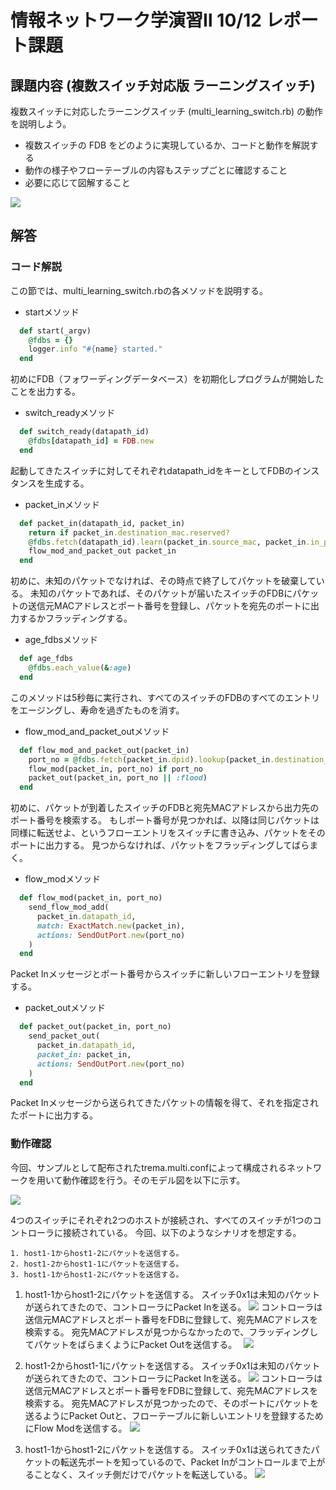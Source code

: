 # 情報ネットワーク学演習Ⅱ 10/12 レポート課題

## 課題内容 (複数スイッチ対応版 ラーニングスイッチ)

複数スイッチに対応したラーニングスイッチ (multi_learning_switch.rb) の動作を説明しよう。

* 複数スイッチの FDB をどのように実現しているか、コードと動作を解説する
* 動作の様子やフローテーブルの内容もステップごとに確認すること
* 必要に応じて図解すること

![](multi_learning_switch.jpeg)

## 解答

### コード解説
この節では、multi_learning_switch.rbの各メソッドを説明する。

* startメソッド
```ruby
  def start(_argv)
    @fdbs = {}
    logger.info "#{name} started."
  end
```
初めにFDB（フォワーディングデータベース）を初期化しプログラムが開始したことを出力する。

* switch_readyメソッド
```ruby
  def switch_ready(datapath_id)
    @fdbs[datapath_id] = FDB.new
  end
```
起動してきたスイッチに対してそれぞれdatapath_idをキーとしてFDBのインスタンスを生成する。

* packet_inメソッド
```ruby
  def packet_in(datapath_id, packet_in)
    return if packet_in.destination_mac.reserved?
    @fdbs.fetch(datapath_id).learn(packet_in.source_mac, packet_in.in_port)
    flow_mod_and_packet_out packet_in
  end
```
初めに、未知のパケットでなければ、その時点で終了してパケットを破棄している。
未知のパケットであれば、そのパケットが届いたスイッチのFDBにパケットの送信元MACアドレスとポート番号を登録し、パケットを宛先のポートに出力するかフラッディングする。

* age_fdbsメソッド
```ruby
  def age_fdbs
    @fdbs.each_value(&:age)
  end
```
このメソッドは5秒毎に実行され、すべてのスイッチのFDBのすべてのエントリをエージングし、寿命を過ぎたものを消す。

* flow_mod_and_packet_outメソッド
```ruby
  def flow_mod_and_packet_out(packet_in)
    port_no = @fdbs.fetch(packet_in.dpid).lookup(packet_in.destination_mac)
    flow_mod(packet_in, port_no) if port_no
    packet_out(packet_in, port_no || :flood)
  end
```
初めに、パケットが到着したスイッチのFDBと宛先MACアドレスから出力先のポート番号を検索する。
もしポート番号が見つかれば、以降は同じパケットは同様に転送せよ、というフローエントリをスイッチに書き込み、パケットをそのポートに出力する。
見つからなければ、パケットをフラッディングしてばらまく。

* flow_modメソッド
```ruby
  def flow_mod(packet_in, port_no)
    send_flow_mod_add(
      packet_in.datapath_id,
      match: ExactMatch.new(packet_in),
      actions: SendOutPort.new(port_no)
    )
  end
```
Packet Inメッセージとポート番号からスイッチに新しいフローエントリを登録する。


* packet_outメソッド
```ruby
  def packet_out(packet_in, port_no)
    send_packet_out(
      packet_in.datapath_id,
      packet_in: packet_in,
      actions: SendOutPort.new(port_no)
    )
  end
```
Packet Inメッセージから送られてきたパケットの情報を得て、それを指定されたポートに出力する。

### 動作確認
今回、サンプルとして配布されたtrema.multi.confによって構成されるネットワークを用いて動作確認を行う。そのモデル図を以下に示す。

![](trema.multi1.JPG)

4つのスイッチにそれぞれ2つのホストが接続され、すべてのスイッチが1つのコントローラに接続されている。
今回、以下のようなシナリオを想定する。

	1. host1-1からhost1-2にパケットを送信する。
	2. host1-2からhost1-1にパケットを送信する。
	3. host1-1からhost1-2にパケットを送信する。


1. host1-1からhost1-2にパケットを送信する。
スイッチ0x1は未知のパケットが送られてきたので、コントローラにPacket Inを送る。
![](trema.multi2.JPG)
コントローラは送信元MACアドレスとポート番号をFDBに登録して、宛先MACアドレスを検索する。
宛先MACアドレスが見つからなかったので、フラッディングしてパケットをばらまくようにPacket Outを送信する。　
![](trema.multi3.JPG)

2. host1-2からhost1-1にパケットを送信する。
スイッチ0x1は未知のパケットが送られてきたので、コントローラにPacket Inを送る。
![](trema.multi4.JPG)
コントローラは送信元MACアドレスとポート番号をFDBに登録して、宛先MACアドレスを検索する。
宛先MACアドレスが見つかったので、そのポートにパケットを送るようにPacket Outと、フローテーブルに新しいエントリを登録するためにFlow Modを送信する。
![](trema.multi5.JPG)

3. host1-1からhost1-2にパケットを送信する。
スイッチ0x1は送られてきたパケットの転送先ポートを知っているので、Packet Inがコントロールまで上がることなく、スイッチ側だけでパケットを転送している。
![](trema.multi6.JPG)





